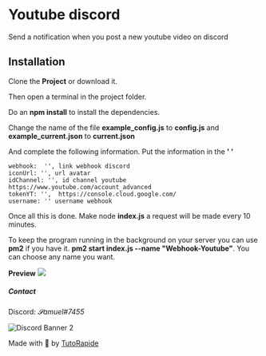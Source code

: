 # Youtube discord

Send a notification when you post a new youtube video on discord

## Installation

Clone the **Project** or download it.

Then open a terminal in the project folder.

Do an **npm install** to install the dependencies.

Change the name of the file **example_config.js** to **config.js** and **example_current.json** to **current.json**

And complete the following information. Put the information in the **' '**

    webhook:  '', link webhook discord
    iconUrl: '', url avatar
    idChannel: '', id channel youtube https://www.youtube.com/account_advanced
    tokenYT: '',  https://console.cloud.google.com/
    username: '' username webhook


Once all this is done. Make node **index.js** a request will be made every 10 minutes.

To keep the program running in the background on your server you can use **pm2** if you have it. **pm2 start index.js --name "Webhook-Youtube"**.
You can choose any name you want.

**Preview**
![](https://sharemedia.tutorapide.xyz/hmyK7RYW.png)

##### Contact

Discord: *𝓢amuel#7455*

![Discord Banner 2](https://discordapp.com/api/guilds/753294055554809956/widget.png?style=banner2)

Made with 💖 by [TutoRapide](https://discord.gg/YM9XTZP)
